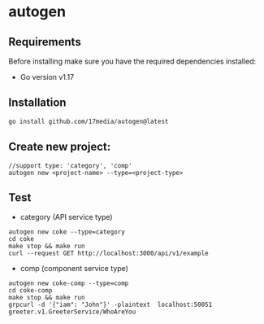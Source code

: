 # autogen

## Requirements
Before installing make sure you have the required dependencies installed:
- Go version v1.17

## Installation
```sh
go install github.com/17media/autogen@latest
```

## Create new project:

```shell
//support type: 'category', 'comp' 
autogen new <project-name> --type=<project-type>
```

## Test

- category (API service type)
```shell
autogen new coke --type=category
cd coke
make stop && make run
curl --request GET http://localhost:3000/api/v1/example
```

- comp (component service type)
```shell
autogen new coke-comp --type=comp
cd coke-comp
make stop && make run
grpcurl -d '{"iam": "John"}' -plaintext  localhost:50051 greeter.v1.GreeterService/WhoAreYou
```
